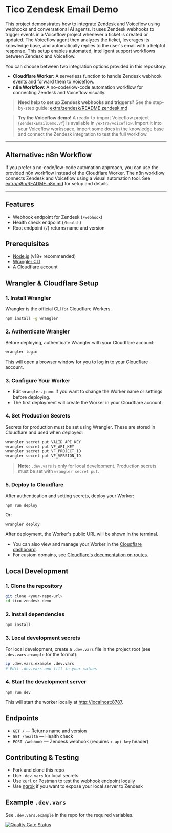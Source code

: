 # Tico Zendesk Email Demo

This project demonstrates how to integrate Zendesk and Voiceflow using webhooks and conversational AI agents. It uses Zendesk webhooks to trigger events in a Voiceflow project whenever a ticket is created or updated. The Voiceflow agent then analyzes the ticket, leverages its knowledge base, and automatically replies to the user's email with a helpful response. This setup enables automated, intelligent support workflows between Zendesk and Voiceflow.

You can choose between two integration options provided in this repository:
- **Cloudflare Worker**: A serverless function to handle Zendesk webhook events and forward them to Voiceflow.
- **n8n Workflow**: A no-code/low-code automation workflow for connecting Zendesk and Voiceflow visually.

> **Need help to set up Zendesk webhooks and triggers?** See the step-by-step guide: [extra/zendesk/README.zendesk.md](extra/zendesk/README.zendesk.md)

> **Try the Voiceflow demo!** A ready-to-import Voiceflow project (`ZendeskEmailDemo.vf`) is available in `/extra/voiceflow`. Import it into your Voiceflow workspace, import some docs in the knowledge base and connect the Zendesk integration to test the full workflow.

---

## Alternative: n8n Workflow
If you prefer a no-code/low-code automation approach, you can use the provided n8n workflow instead of the Cloudflare Worker. The n8n workflow connects Zendesk and Voiceflow using a visual automation tool. See [extra/n8n/README.n8n.md](extra/n8n/README.n8n.md) for setup and details.

---

## Features
- Webhook endpoint for Zendesk (`/webhook`)
- Health check endpoint (`/health`)
- Root endpoint (`/`) returns name and version

## Prerequisites
- [Node.js](https://nodejs.org/) (v18+ recommended)
- [Wrangler CLI](https://developers.cloudflare.com/workers/wrangler/get-started/)
- A Cloudflare account

## Wrangler & Cloudflare Setup

### 1. Install Wrangler
Wrangler is the official CLI for Cloudflare Workers.
```bash
npm install -g wrangler
```

### 2. Authenticate Wrangler
Before deploying, authenticate Wrangler with your Cloudflare account:
```bash
wrangler login
```
This will open a browser window for you to log in to your Cloudflare account.

### 3. Configure Your Worker
- Edit `wrangler.jsonc` if you want to change the Worker name or settings before deploying.
- The first deployment will create the Worker in your Cloudflare account.

### 4. Set Production Secrets
Secrets for production must be set using Wrangler. These are stored in Cloudflare and used when deployed:
```bash
wrangler secret put VALID_API_KEY
wrangler secret put VF_API_KEY
wrangler secret put VF_PROJECT_ID
wrangler secret put VF_VERSION_ID
```

> **Note:** `.dev.vars` is only for local development. Production secrets must be set with `wrangler secret put`.

### 5. Deploy to Cloudflare
After authentication and setting secrets, deploy your Worker:
```bash
npm run deploy
```
Or:
```bash
wrangler deploy
```
After deployment, the Worker's public URL will be shown in the terminal.

- You can also view and manage your Worker in the [Cloudflare dashboard](https://dash.cloudflare.com/).
- For custom domains, see [Cloudflare's documentation on routes](https://developers.cloudflare.com/workers/platform/routes/).

## Local Development

### 1. Clone the repository
```bash
git clone <your-repo-url>
cd tico-zendesk-demo
```

### 2. Install dependencies
```bash
npm install
```

### 3. Local development secrets
For local development, create a `.dev.vars` file in the project root (see `.dev.vars.example` for the format):
```bash
cp .dev.vars.example .dev.vars
# Edit .dev.vars and fill in your values
```

### 4. Start the development server
```bash
npm run dev
```
This will start the worker locally at [http://localhost:8787](http://localhost:8787).

## Endpoints
- `GET /` — Returns name and version
- `GET /health` — Health check
- `POST /webhook` — Zendesk webhook (requires `x-api-key` header)

## Contributing & Testing
- Fork and clone this repo
- Use `.dev.vars` for local secrets
- Use `curl` or Postman to test the webhook endpoint locally
- Use [ngrok](https://ngrok.com/) if you want to expose your local server to Zendesk

## Example `.dev.vars`
See `.dev.vars.example` in the repo for the required variables.


[![Quality Gate Status](https://sonarcloud.io/api/project_badges/measure?project=voiceflow-community_tico-zendesk-demo&metric=alert_status)](https://sonarcloud.io/summary/new_code?id=voiceflow-community_tico-zendesk-demo)
